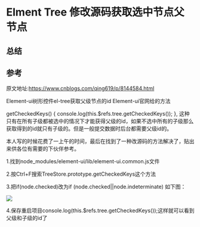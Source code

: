 # Elment Tree 修改源码获取选中节点父节点

## 总结


## 参考

原文地址:https://www.cnblogs.com/qing619/p/8144584.html

Element-ui树形控件el-tree获取父级节点的id
Element-ui官网给的方法

getCheckedKeys() { console.log(this.$refs.tree.getCheckedKeys()); },
这种只有在所有子级都被选中的情况下才能获得父级的id，如果不选中所有的子级那么获取得到的id就只有子级的。但是一般提交数据时后台都需要父级id的。

本人写的时候花费了一上午的时间，最后在找到了一种改源码的方法解决了，贴出来供各位有需要的下伙伴参考。

1.找到node_modules/element-ui/lib/element-ui.common.js文件

2.按Ctrl+F搜索TreeStore.prototype.getCheckedKeys这个方法

3.把if(node.checked)改为if (node.checked||node.indeterminate) 如下图：

![](assets/001/02/10/01/01-1608016859635.png)

4.保存重启项目console.log(this.$refs.tree.getCheckedKeys());这样就可以看到父级和子级的id了